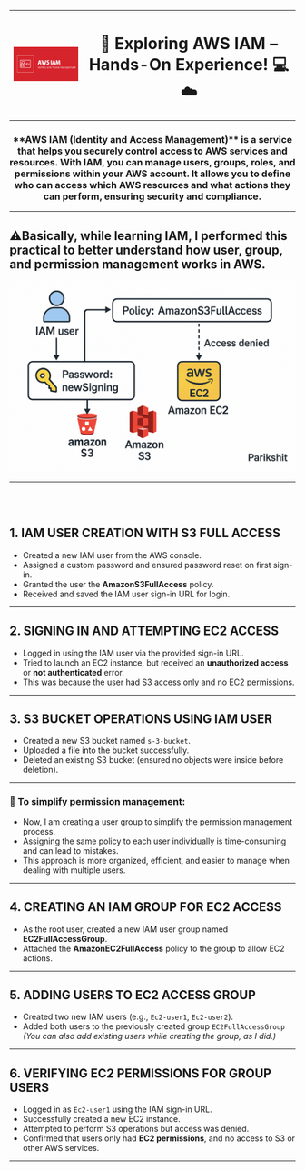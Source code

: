  <table>
  <tr>
    <td><img src="./Images/Front.png" alt="IAM Icon" /></td>
    <td><h1 align="center">🔐 Exploring AWS IAM – Hands-On Experience! 💻☁️</h1></td>
  </tr>
</table>



   <td><h3 align="center">**AWS IAM (Identity and Access Management)** is a service that helps you securely control access to AWS services and resources. With IAM, you can manage users, groups, roles, and permissions within your AWS account. It allows you to define who can access which AWS resources and what actions they can perform, ensuring security and compliance.</h3></td>

---
## ⚠️**Basically, while learning IAM, I performed this practical to better understand how user, group, and permission management works in AWS.**
 ![](./Images/archi.png)

---
<br>
<br>

## 1. IAM USER CREATION WITH S3 FULL ACCESS
- Created a new IAM user from the AWS console.
- Assigned a custom password and ensured password reset on first sign-in.
- Granted the user the **AmazonS3FullAccess** policy.
- Received and saved the IAM user sign-in URL for login.

---

## 2. SIGNING IN AND ATTEMPTING EC2 ACCESS
- Logged in using the IAM user via the provided sign-in URL.
- Tried to launch an EC2 instance, but received an **unauthorized access** or **not authenticated** error.
- This was because the user had S3 access only and no EC2 permissions.

---

## 3. S3 BUCKET OPERATIONS USING IAM USER
- Created a new S3 bucket named `s-3-bucket`.
- Uploaded a file into the bucket successfully.
- Deleted an existing S3 bucket (ensured no objects were inside before deletion).

---

### 🔄 To simplify permission management:
- Now, I am creating a user group to simplify the permission management process.
- Assigning the same policy to each user individually is time-consuming and can lead to mistakes.
- This approach is more organized, efficient, and easier to manage when dealing with multiple users.

---

## 4. CREATING AN IAM GROUP FOR EC2 ACCESS
- As the root user, created a new IAM user group named **EC2FullAccessGroup**.
- Attached the **AmazonEC2FullAccess** policy to the group to allow EC2 actions.

---

## 5. ADDING USERS TO EC2 ACCESS GROUP
- Created two new IAM users (e.g., `Ec2-user1`, `Ec2-user2`).
- Added both users to the previously created group `EC2FullAccessGroup`  
  *(You can also add existing users while creating the group, as I did.)*

---

## 6. VERIFYING EC2 PERMISSIONS FOR GROUP USERS
- Logged in as `Ec2-user1` using the IAM sign-in URL.
- Successfully created a new EC2 instance.
- Attempted to perform S3 operations but access was denied.
- Confirmed that users only had **EC2 permissions**, and no access to S3 or other AWS services.

---

